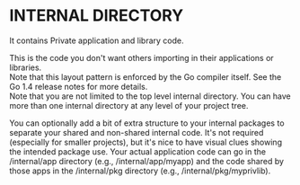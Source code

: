 # INTERNAL DIRECTORY

It contains Private application and library code. 

This is the code you don't want others importing in their applications or libraries.  
Note that this layout pattern is enforced by the Go compiler itself. See the Go 1.4 release notes for more details.  
Note that you are not limited to the top level internal directory. You can have more than one internal directory at any 
level of your project tree.

You can optionally add a bit of extra structure to your internal packages to separate your shared and non-shared 
internal code. It's not required (especially for smaller projects), but it's nice to have visual clues showing the 
intended package use. Your actual application code can go in the /internal/app directory (e.g., /internal/app/myapp) and
the code shared by those apps in the /internal/pkg directory (e.g., /internal/pkg/myprivlib).